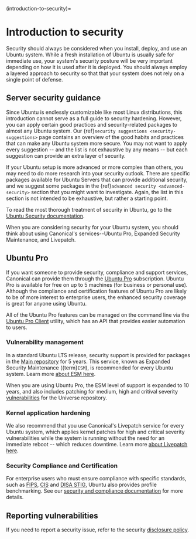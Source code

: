 (introduction-to-security)=
# Introduction to security

Security should always be considered when you install, deploy, and use an
Ubuntu system. While a fresh installation of Ubuntu is usually safe for
immediate use, your system's security posture will be very important depending
on how it is used after it is deployed. You should always employ a layered
approach to security so that that your system does not rely on a single
point of defense.

## Server security guidance

Since Ubuntu is endlessly customizable like most Linux distributions, this 
introduction cannot serve as a full guide to security hardening. However, 
you can apply certain good practices and security-related packages to almost
any Ubuntu system. Our {ref}`security suggestions <security-suggestions>` 
page contains an overview of the good habits and practices that can
make any Ubuntu system more secure. You may not want to apply every 
suggestion -- and the list is not exhaustive by any means -- but 
each suggestion can provide an extra layer of security.

If your Ubuntu setup is more advanced or more complex than others, you may 
need to do more research into your security outlook. There are specific 
packages available for Ubuntu Servers that can provide additional security, and
we suggest some packages in the {ref}`advanced security <advanced-security>` 
section that you might want to investigate. Again, the list in this section
is not  intended to be exhaustive, but rather a starting point.

To read the most thorough treatment of security in Ubuntu, go to the
[Ubuntu Security documentation](https://ubuntu.com/security).

When you are considering security for your Ubuntu system, you should
think about using Canonical's services--Ubuntu Pro, Expanded Security 
Maintenance, and Livepatch.

## Ubuntu Pro

If you want someone to provide security, compliance and support services,
Canonical can provide them through the [Ubuntu Pro](https://ubuntu.com/pro)
subscription. Ubuntu Pro is available for free on up to 5 machines (for 
business or personal use). Although the compliance and certification 
features of Ubuntu Pro are likely to be of more interest to enterprise
users, the enhanced security coverage is great for anyone using Ubuntu.

All of the Ubuntu Pro features can be managed on the command line via the
[Ubuntu Pro Client](https://canonical-ubuntu-pro-client.readthedocs-hosted.com/en/latest/)
utility, which has an API that provides easier automation to users.

### Vulnerability management

In a standard Ubuntu LTS release, security support is provided for packages in
the [Main repository](https://canonical-ubuntu-packaging-guide.readthedocs-hosted.com/en/latest/explanation/archive/#components)
for 5 years. This service, known as Expanded Security Maintenance ({term}`ESM`), 
is recommended for every Ubuntu system. Learn more [about ESM here](https://ubuntu.com/security/esm).

When you are using Ubuntu Pro, the ESM level of support is expanded 
to 10 years, and also includes patching for medium, high and critival severity
[vulnerabilities](https://ubuntu.com/security/cves/about) for the Universe
repository.

### Kernel application hardening

We also recommend that you use Canonical's Livepatch service for 
every Ubuntu system, which applies kernel patches for high and 
critical severity vulnerabilities while the system is running without 
the need for an immediate reboot -- which reduces downtime. Learn more
[about Livepatch here](https://ubuntu.com/security/livepatch).

### Security Compliance and Certification

For enterprise users who must ensure compliance with specific standards, such as
[FIPS](https://ubuntu.com/security/certifications/docs/fips),
[CIS](https://ubuntu.com/security/certifications/docs/usg) and
[DISA STIG](https://ubuntu.com/security/certifications/docs/disa-stig), Ubuntu
also provides profile benchmarking. See our
[security and compliance documentation](https://ubuntu.com/security/certifications/docs)
for more details.
 
## Reporting vulnerabilities

If you need to report a security issue, refer to the security
[disclosure policy](https://ubuntu.com/security/disclosure-policy).

